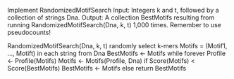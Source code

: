 Implement RandomizedMotifSearch
     Input: Integers k and t, followed by a collection of strings Dna.
     Output: A collection BestMotifs resulting from running RandomizedMotifSearch(Dna, k, t) 1,000 times. Remember to use pseudocounts!

   RandomizedMotifSearch(Dna, k, t)
       randomly select k-mers Motifs = (Motif1, …, Motift) in each string from Dna
       BestMotifs ← Motifs
       while forever
           Profile ← Profile(Motifs)
           Motifs ← Motifs(Profile, Dna)
           if Score(Motifs) < Score(BestMotifs)
               BestMotifs ← Motifs
           else
               return BestMotifs